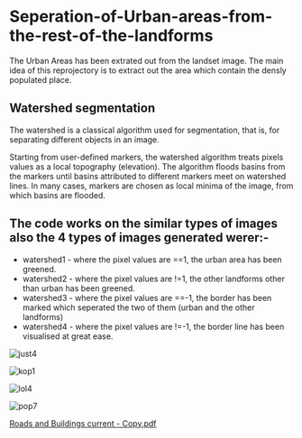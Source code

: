 # Seperation-of-Urban-areas-from-the-rest-of-the-landforms
The Urban Areas has been extrated out from the landset image. The main idea of this reprojectory is to extract out the area which contain the densly populated place.

## Watershed segmentation

The watershed is a classical algorithm used for segmentation, that is, for separating different objects in an image.

Starting from user-defined markers, the watershed algorithm treats pixels values as a local topography (elevation). The algorithm floods basins from the markers until basins attributed to different markers meet on watershed lines. In many cases, markers are chosen as local minima of the image, from which basins are flooded.

## The code works on the similar types of images also the 4 types of images generated werer:-
* watershed1 - where the pixel values are ==1, the urban area has been greened.
* watershed2 - where the pixel values are !=1, the other landforms other than urban has been greened.
* watershed3 - where the pixel values are ==-1, the border has been marked which seperated the two of them (urban and the other landforms)
* watershed4 - where the pixel values are !=-1, the border line has been visualised at great ease.

![just4](https://user-images.githubusercontent.com/39180928/89710469-e9479a00-d9a0-11ea-9863-41816e49ee92.jpg)

![kop1](https://user-images.githubusercontent.com/39180928/89778161-aa455000-db2a-11ea-95b6-842138741911.jpg)

![lol4](https://user-images.githubusercontent.com/39180928/89873829-a53eda00-dbd8-11ea-91e9-2848763a3357.jpg)

![pop7](https://user-images.githubusercontent.com/39180928/90147319-b2f28c00-dd9f-11ea-9e96-bd34b12b1057.jpg)


[Roads and Buildings current - Copy.pdf](https://github.com/AbhishekKarmakar5/AbhishekKarmakar5-Seperation-of-Urban-areas-from-the-rest-of-the-landforms/files/5183867/Roads.and.Buildings.current.-.Copy.pdf)
